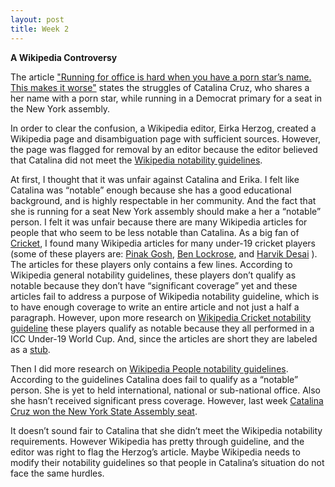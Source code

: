 ```yaml
---
layout: post
title: Week 2
---
```



__A Wikipedia Controversy__

The article ["Running for office is hard when you have a porn star’s name. This makes it worse"](https://qz.com/1352568/running-for-office-is-hard-when-you-have-a-porn-stars-name-this-makes-it-worse/) states the struggles of Catalina Cruz, who shares a her name with a porn star, while running in a Democrat primary for a seat in the New York assembly. 

In order to clear the confusion, a Wikipedia editor, Eirka Herzog, created a Wikipedia page and disambiguation page with sufficient sources. However, the page was flagged for removal by an editor because the editor believed that Catalina did not meet the [Wikipedia notability guidelines](https://en.wikipedia.org/wiki/Wikipedia:Notability).

At first, I thought that it was unfair against Catalina and Erika. I felt like Catalina was “notable” enough because she has a good educational background, and is highly respectable in her community. And the fact that she is running for a seat New York assembly should make a her a “notable” person. I felt it was unfair because there are many Wikipedia articles for people that who seem to be less notable than Catalina. As a big fan of [Cricket](https://en.wikipedia.org/wiki/Cricket), I found many Wikipedia articles for many under-19 cricket players (some of these players are: [Pinak Gosh](https://en.wikipedia.org/wiki/Pinak_Ghosh), [Ben Lockrose](https://en.wikipedia.org/wiki/Ben_Lockrose), and [Harvik Desai](https://en.wikipedia.org/wiki/Harvik_Desai) ). The articles for these players only contains a few lines. According to Wikipedia general notability guidelines, these players don’t qualify as notable because they don’t have “significant coverage” yet and these articles fail to address a purpose of Wikipedia notability guideline, which is to have enough coverage to write an entire article and not just a half a paragraph. However, upon more research on [Wikipedia Cricket notability guideline](https://en.wikipedia.org/wiki/Wikipedia:WikiProject_Cricket#CRIN) these players qualify as notable because they all performed in a ICC Under-19 World Cup. And, since the articles are short they are labeled as a [stub](https://en.wikipedia.org/wiki/Wikipedia:Stub). 
 
Then I did more research on [Wikipedia People notability guidelines](https://en.wikipedia.org/wiki/Wikipedia:Notability_(people)). According to the guidelines Catalina does fail to qualify as a “notable” person. She is yet to held international, national or sub-national office. Also she hasn’t received significant press coverage. However, last week [Catalina Cruz won the New York State Assembly seat](https://pix11.com/2018/09/14/__trashed-5/). 

It doesn’t sound fair to Catalina that she didn’t meet the Wikipedia notability requirements. However Wikipedia has pretty through guideline, and the editor was right to flag the Herzog’s article. Maybe Wikipedia needs to modify their notability guidelines so that people in Catalina’s situation do not face the same hurdles.
